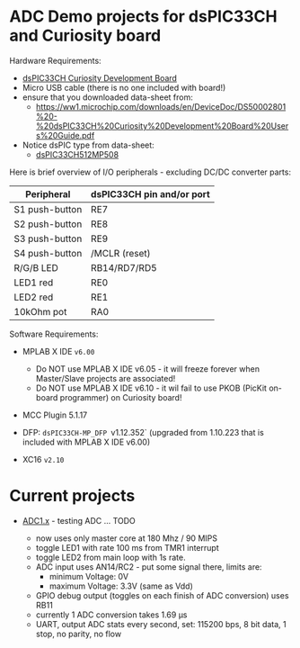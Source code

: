 # ADC Demo projects for dsPIC33CH and Curiosity board

Hardware Requirements:
- [dsPIC33CH Curiosity Development Board](https://www.microchip.com/en-us/development-tool/DM330028-2)
- Micro USB cable (there is no one included with board!)
- ensure that you downloaded data-sheet from:
  - https://ww1.microchip.com/downloads/en/DeviceDoc/DS50002801%20-%20dsPIC33CH%20Curiosity%20Development%20Board%20Users%20Guide.pdf
- Notice dsPIC type from data-sheet:
  - [dsPIC33CH512MP508](https://www.microchip.com/en-us/product/dsPIC33CH512MP508)

Here is brief overview of I/O peripherals - excluding DC/DC converter parts:

| Peripheral | dsPIC33CH pin and/or port |
| --- | --- |
| S1 push-button | RE7 |
| S2 push-button | RE8 |
| S3 push-button | RE9 |
| S4 push-button | /MCLR (reset) |
| R/G/B LED | RB14/RD7/RD5 |
| LED1 red | RE0 |
| LED2 red | RE1 |
| 10kOhm pot | RA0 |


Software Requirements:

- MPLAB X IDE `v6.00`

  - Do NOT use MPLAB X IDE v6.05 - it will freeze forever when Master/Slave projects are associated!
  - Do NOT use MPLAB X IDE v6.10 - it wil fail to use PKOB (PicKit on-board programmer) on Curiosity
    board!

- MCC Plugin 5.1.17
- DFP: `dsPIC33CH-MP_DFP `v1.12.352` (upgraded from 1.10.223 that is included with MPLAB X IDE v6.00)
- XC16 `v2.10`

# Current projects

* [ADC1.x](ADC1.x) - testing ADC ... TODO

  - now uses only master core at 180 Mhz / 90 MIPS
  - toggle LED1 with rate 100 ms from TMR1 interrupt
  - toggle LED2 from main loop with 1s rate.
  - ADC input uses AN14/RC2 - put some signal there, limits are:
    - minimum Voltage: 0V
    - maximum Voltage: 3.3V (same as Vdd)
  - GPIO debug output (toggles on each finish of ADC conversion) uses RB11
  - currently 1 ADC conversion takes 1.69 µs
  - UART, output ADC stats every second, set: 115200 bps, 8 bit data, 1 stop, no parity, no flow



